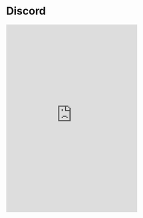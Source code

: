 # Discord
<iframe src="https://discord.com/widget?id=1029079445744656394&theme=dark" width="350" height="500" allowtransparency="true" frameborder="0" sandbox="allow-popups allow-popups-to-escape-sandbox allow-same-origin allow-scripts"></iframe>
